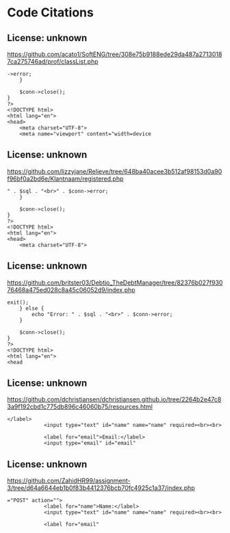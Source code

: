 # Code Citations

## License: unknown
https://github.com/acato1/SoftENG/tree/308e75b9188ede29da487a27130187ca275746ad/prof/classList.php

```
->error;
    }

    $conn->close();
}
?>
<!DOCTYPE html>
<html lang="en">
<head>
    <meta charset="UTF-8">
    <meta name="viewport" content="width=device
```


## License: unknown
https://github.com/lizzyjane/Relieve/tree/648ba40acee3b512af98153d0a90f96bf0a2bd6e/Klantnaam/registered.php

```
" . $sql . "<br>" . $conn->error;
    }

    $conn->close();
}
?>
<!DOCTYPE html>
<html lang="en">
<head>
    <meta charset="UTF-8">
```


## License: unknown
https://github.com/britster03/Debtio_TheDebtManager/tree/82376b027f93076468a475ed028c8a45c06052d9/index.php

```
exit();
    } else {
        echo "Error: " . $sql . "<br>" . $conn->error;
    }

    $conn->close();
}
?>
<!DOCTYPE html>
<html lang="en">
<head
```


## License: unknown
https://github.com/dchristiansen/dchristiansen.github.io/tree/2264b2e47c83a9f192cbd1c775db896c46060b75/resources.html

```
</label>
            <input type="text" id="name" name="name" required><br><br>
            
            <label for="email">Email:</label>
            <input type="email" id="email"
```


## License: unknown
https://github.com/ZahidHR99/assignment-3/tree/d64a6644eb1b0f83b4412376bcb70fc4925c1a37/index.php

```
="POST" action="">
            <label for="name">Name:</label>
            <input type="text" id="name" name="name" required><br><br>
            
            <label for="email"
```

